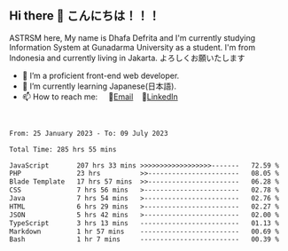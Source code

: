 ## Hi there 👋 こんにちは！！！
ASTRSM here, My name is Dhafa Defrita and I'm currently studying Information System at Gunadarma University as a student. I'm from Indonesia and currently living in Jakarta. よろしくお願いたします

- 🔭 I’m a proficient front-end web developer.
- 🌱 I’m currently learning Japanese(日本語).
- 📫 How to reach me: &nbsp;&nbsp;&nbsp;&nbsp;📧[Email](dhafadefrita@gmail.com)&nbsp;&nbsp;&nbsp;&nbsp;💼[LinkedIn](https://www.linkedin.com/in/dhafa-defrita-rama-yudistira-9357a9229/)
<br>
<!-- <p align="left">
<a href="https://github.com/ASTRSM">
  <img height="180em" src="https://github-readme-stats-eight-theta.vercel.app/api?username=ASTRSM&show_icons=true&theme=dracula&include_all_commits=true&count_private=true"/>
  <img height="180em" src="https://github-readme-stats-eight-theta.vercel.app/api/top-langs/?username=ASTRSM&layout=compact&langs_count=8&theme=dracula"/>
</a>
</p> -->

<!--START_SECTION:waka-->

```txt
From: 25 January 2023 - To: 09 July 2023

Total Time: 285 hrs 55 mins

JavaScript       207 hrs 33 mins >>>>>>>>>>>>>>>>>>-------   72.59 %
PHP              23 hrs          >>-----------------------   08.05 %
Blade Template   17 hrs 57 mins  >>-----------------------   06.28 %
CSS              7 hrs 56 mins   >------------------------   02.78 %
Java             7 hrs 54 mins   >------------------------   02.76 %
HTML             6 hrs 29 mins   >------------------------   02.27 %
JSON             5 hrs 42 mins   >------------------------   02.00 %
TypeScript       3 hrs 13 mins   -------------------------   01.13 %
Markdown         1 hr 57 mins    -------------------------   00.69 %
Bash             1 hr 7 mins     -------------------------   00.39 %
```

<!--END_SECTION:waka-->
